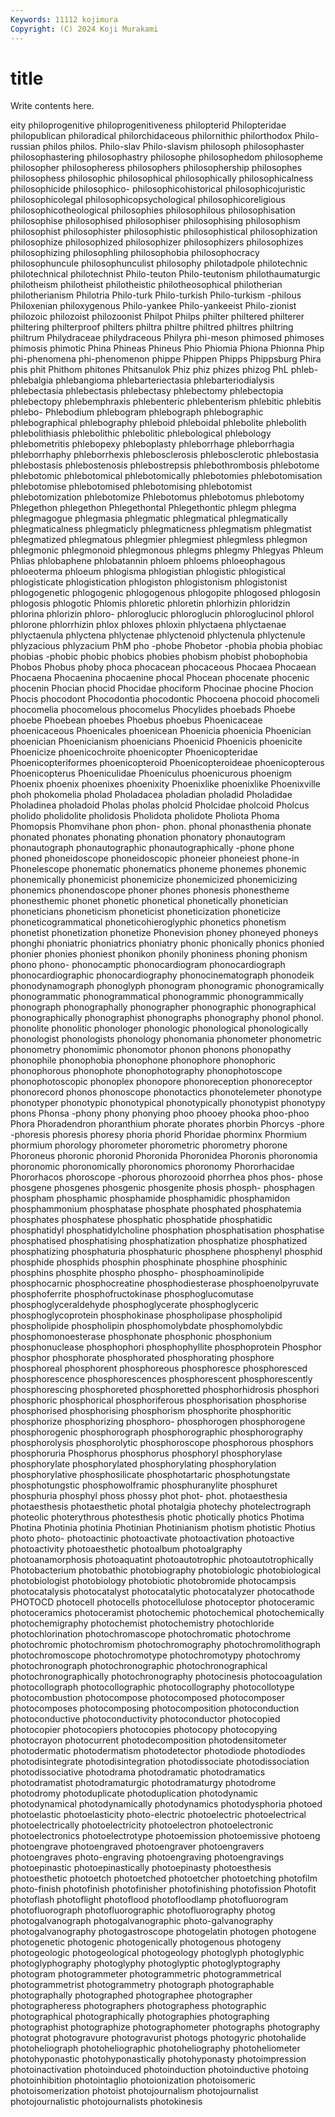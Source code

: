 ```yaml
---
Keywords: 11112 kojimura
Copyright: (C) 2024 Koji Murakami
---
```


# title

Write contents here.



eity philoprogenitive philoprogenitiveness philopterid Philopteridae philopublican philoradical philorchidaceous
philornithic philorthodox Philo-russian philos philos. Philo-slav Philo-slavism philosoph philosophaster philosophastering
philosophastry philosophe philosophedom philosopheme philosopher philosopheress philosophers philosophership philosophes philosophess
philosophic philosophical philosophically philosophicalness philosophicide philosophico- philosophicohistorical philosophicojuristic philosophicolegal philosophicopsychological
philosophicoreligious philosophicotheological philosophies philosophilous philosophisation philosophise philosophised philosophiser philosophising philosophism
philosophist philosophister philosophistic philosophistical philosophization philosophize philosophized philosophizer philosophizers philosophizes
philosophizing philosophling philosophobia philosophocracy philosophuncule philosophunculist philosophy philotadpole philotechnic philotechnical
philotechnist Philo-teuton Philo-teutonism philothaumaturgic philotheism philotheist philotheistic philotheosophical philotherian philotherianism
Philotria Philo-turk Philo-turkish Philo-turkism -philous Philoxenian philoxygenous Philo-yankee Philo-yankeeist Philo-zionist
philozoic philozoist philozoonist Philpot Philps philter philtered philterer philtering philterproof
philters philtra philtre philtred philtres philtring philtrum Philydraceae philydraceous Philyra
phi-meson phimosed phimoses phimosis phimotic Phina Phineas Phineus Phio Phiomia
Phiona Phionna Phip phi-phenomena phi-phenomenon phippe Phippen Phipps Phippsburg Phira
phis phit Phithom phitones Phitsanulok Phiz phiz phizes phizog PhL
phleb- phlebalgia phlebangioma phlebarteriectasia phlebarteriodialysis phlebectasia phlebectasis phlebectasy phlebectomy phlebectopia
phlebectopy phlebemphraxis phlebenteric phlebenterism phlebitic phlebitis phlebo- Phlebodium phlebogram phlebograph
phlebographic phlebographical phlebography phleboid phleboidal phlebolite phlebolith phlebolithiasis phlebolithic phlebolitic
phlebological phlebology phlebometritis phlebopexy phleboplasty phleborrhage phleborrhagia phleborrhaphy phleborrhexis phlebosclerosis
phlebosclerotic phlebostasia phlebostasis phlebostenosis phlebostrepsis phlebothrombosis phlebotome phlebotomic phlebotomical phlebotomically
phlebotomies phlebotomisation phlebotomise phlebotomised phlebotomising phlebotomist phlebotomization phlebotomize Phlebotomus phlebotomus
phlebotomy Phlegethon phlegethon Phlegethontal Phlegethontic phlegm phlegma phlegmagogue phlegmasia phlegmatic
phlegmatical phlegmatically phlegmaticalness phlegmaticly phlegmaticness phlegmatism phlegmatist phlegmatized phlegmatous phlegmier
phlegmiest phlegmless phlegmon phlegmonic phlegmonoid phlegmonous phlegms phlegmy Phlegyas Phleum
Phlias phlobaphene phlobatannin phloem phloems phloeophagous phloeoterma phloeum phlogisma phlogistian
phlogistic phlogistical phlogisticate phlogistication phlogiston phlogistonism phlogistonist phlogogenetic phlogogenic phlogogenous
phlogopite phlogosed phlogosin phlogosis phlogotic Phlomis phloretic phloretin phlorhizin phloridzin
phlorina phlorizin phloro- phloroglucic phloroglucin phloroglucinol phlorol phlorone phlorrhizin phlox
phloxes phloxin phlyctaena phlyctaenae phlyctaenula phlyctena phlyctenae phlyctenoid phlyctenula phlyctenule
phlyzacious phlyzacium PhM pho -phobe Phobetor -phobia phobia phobiac phobias
-phobic phobic phobics phobies phobism phobist phobophobia Phobos Phobus phoby
phoca phocacean phocaceous Phocaea Phocaean Phocaena Phocaenina phocaenine phocal Phocean
phocenate phocenic phocenin Phocian phocid Phocidae phociform Phocinae phocine Phocion
Phocis phocodont Phocodontia phocodontic Phocoena phocoid phocomeli phocomelia phocomelous phocomelus
Phocylides phoebads Phoebe phoebe Phoebean phoebes Phoebus phoebus Phoenicaceae phoenicaceous
Phoenicales phoenicean Phoenicia phoenicia Phoenician phoenician Phoenicianism phoenicians Phoenicid Phoenicis
phoenicite Phoenicize phoenicochroite phoenicopter Phoenicopteridae Phoenicopteriformes phoenicopteroid Phoenicopteroideae phoenicopterous Phoenicopterus
Phoeniculidae Phoeniculus phoenicurous phoenigm Phoenix phoenix phoenixes phoenixity Phoenixlike phoenixlike
Phoenixville phoh phokomelia pholad Pholadacea pholadian pholadid Pholadidae Pholadinea pholadoid
Pholas pholas pholcid Pholcidae pholcoid Pholcus pholido pholidolite pholidosis Pholidota
pholidote Pholiota Phoma Phomopsis Phomvihane phon phon- phon. phonal phonasthenia
phonate phonated phonates phonating phonation phonatory phonautogram phonautograph phonautographic phonautographically
-phone phone phoned phoneidoscope phoneidoscopic phoneier phoneiest phone-in Phonelescope phonematic
phonematics phoneme phonemes phonemic phonemically phonemicist phonemicize phonemicized phonemicizing phonemics
phonendoscope phoner phones phonesis phonestheme phonesthemic phonet phonetic phonetical phonetically
phonetician phoneticians phoneticism phoneticist phoneticization phoneticize phoneticogrammatical phoneticohieroglyphic phonetics phonetism
phonetist phonetization phonetize Phonevision phoney phoneyed phoneys phonghi phoniatric phoniatrics
phoniatry phonic phonically phonics phonied phonier phonies phoniest phonikon phonily
phoniness phoning phonism phono phono- phonocamptic phonocardiogram phonocardiograph phonocardiographic phonocardiography
phonocinematograph phonodeik phonodynamograph phonoglyph phonogram phonogramic phonogramically phonogrammatic phonogrammatical phonogrammic
phonogrammically phonograph phonographally phonographer phonographic phonographical phonographically phonographist phonographs phonography
phonol phonol. phonolite phonolitic phonologer phonologic phonological phonologically phonologist phonologists
phonology phonomania phonometer phonometric phonometry phonomimic phonomotor phonon phonons phonopathy
phonophile phonophobia phonophone phonophore phonophoric phonophorous phonophote phonophotography phonophotoscope phonophotoscopic
phonoplex phonopore phonoreception phonoreceptor phonorecord phonos phonoscope phonotactics phonotelemeter phonotype
phonotyper phonotypic phonotypical phonotypically phonotypist phonotypy phons Phonsa -phony phony
phonying phoo phooey phooka phoo-phoo Phora Phoradendron phoranthium phorate phorates
phorbin Phorcys -phore -phoresis phoresis phoresy phoria phorid Phoridae phorminx
Phormium phormium phorology phorometer phorometric phorometry phorone Phoroneus phoronic phoronid
Phoronida Phoronidea Phoronis phoronomia phoronomic phoronomically phoronomics phoronomy Phororhacidae Phororhacos
phoroscope -phorous phorozooid phorrhea phos phos- phose phosgene phosgenes phosgenic
phosgenite phosis phosph- phosphagen phospham phosphamic phosphamide phosphamidic phosphamidon phosphammonium
phosphatase phosphate phosphated phosphatemia phosphates phosphatese phosphatic phosphatide phosphatidic phosphatidyl
phosphatidylcholine phosphation phosphatisation phosphatise phosphatised phosphatising phosphatization phosphatize phosphatized phosphatizing
phosphaturia phosphaturic phosphene phosphenyl phosphid phosphide phosphids phosphin phosphinate phosphine
phosphinic phosphins phosphite phospho phospho- phosphoaminolipide phosphocarnic phosphocreatine phosphodiesterase phosphoenolpyruvate
phosphoferrite phosphofructokinase phosphoglucomutase phosphoglyceraldehyde phosphoglycerate phosphoglyceric phosphoglycoprotein phosphokinase phospholipase phospholipid
phospholipide phospholipin phosphomolybdate phosphomolybdic phosphomonoesterase phosphonate phosphonic phosphonium phosphonuclease phosphophori
phosphophyllite phosphoprotein Phosphor phosphor phosphorate phosphorated phosphorating phosphore phosphoreal phosphorent
phosphoreous phosphoresce phosphoresced phosphorescence phosphorescences phosphorescent phosphorescently phosphorescing phosphoreted phosphoretted
phosphorhidrosis phosphori phosphoric phosphorical phosphoriferous phosphorisation phosphorise phosphorised phosphorising phosphorism
phosphorite phosphoritic phosphorize phosphorizing phosphoro- phosphorogen phosphorogene phosphorogenic phosphorograph phosphorographic
phosphorography phosphorolysis phosphorolytic phosphoroscope phosphorous phosphors phosphoruria Phosphorus phosphorus phosphoryl
phosphorylase phosphorylate phosphorylated phosphorylating phosphorylation phosphorylative phosphosilicate phosphotartaric phosphotungstate phosphotungstic
phosphowolframic phosphuranylite phosphuret phosphuria phosphyl phoss phossy phot phot- phot.
photaesthesia photaesthesis photaesthetic photal photalgia photechy photelectrograph photeolic photerythrous photesthesis
photic photically photics Photima Photina Photinia photinia Photinian Photinianism photism
photistic Photius photo photo- photoactinic photoactivate photoactivation photoactive photoactivity photoaesthetic
photoalbum photoalgraphy photoanamorphosis photoaquatint photoautotrophic photoautotrophically Photobacterium photobathic photobiography photobiologic
photobiological photobiologist photobiology photobiotic photobromide photocampsis photocatalysis photocatalyst photocatalytic photocatalyzer
photocathode PHOTOCD photocell photocells photocellulose photoceptor photoceramic photoceramics photoceramist photochemic
photochemical photochemically photochemigraphy photochemist photochemistry photochloride photochlorination photochromascope photochromatic photochrome
photochromic photochromism photochromography photochromolithograph photochromoscope photochromotype photochromotypy photochromy photochronograph photochronographic
photochronographical photochronographically photochronography photocinesis photocoagulation photocollograph photocollographic photocollography photocollotype photocombustion
photocompose photocomposed photocomposer photocomposes photocomposing photocomposition photoconduction photoconductive photoconductivity photoconductor
photocopied photocopier photocopiers photocopies photocopy photocopying photocrayon photocurrent photodecomposition photodensitometer
photodermatic photodermatism photodetector photodiode photodiodes photodisintegrate photodisintegration photodissociate photodissociation photodissociative
photodrama photodramatic photodramatics photodramatist photodramaturgic photodramaturgy photodrome photodromy photoduplicate photoduplication
photodynamic photodynamical photodynamically photodynamics photodysphoria photoed photoelastic photoelasticity photo-electric photoelectric
photoelectrical photoelectrically photoelectricity photoelectron photoelectronic photoelectronics photoelectrotype photoemission photoemissive photoeng
photoengrave photoengraved photoengraver photoengravers photoengraves photo-engraving photoengraving photoengravings photoepinastic photoepinastically
photoepinasty photoesthesis photoesthetic photoetch photoetched photoetcher photoetching photofilm photo-finish photofinish
photofinisher photofinishing photofission Photofit photoflash photoflight photoflood photofloodlamp photofluorogram photofluorograph
photofluorographic photofluorography photog photogalvanograph photogalvanographic photo-galvanography photogalvanography photogastroscope photogelatin photogen
photogene photogenetic photogenic photogenically photogenous photogeny photogeologic photogeological photogeology photoglyph
photoglyphic photoglyphography photoglyphy photoglyptic photoglyptography photogram photogrammeter photogrammetric photogrammetrical photogrammetrist
photogrammetry photograph photographable photographally photographed photographee photographer photographeress photographers photographess
photographic photographical photographically photographies photographing photographist photographize photographometer photographs photography
photograt photogravure photogravurist photogs photogyric photohalide photoheliograph photoheliographic photoheliography photoheliometer
photohyponastic photohyponastically photohyponasty photoimpression photoinactivation photoinduced photoinduction photoinductive photoing photoinhibition
photointaglio photoionization photoisomeric photoisomerization photoist photojournalism photojournalist photojournalistic photojournalists photokinesis
